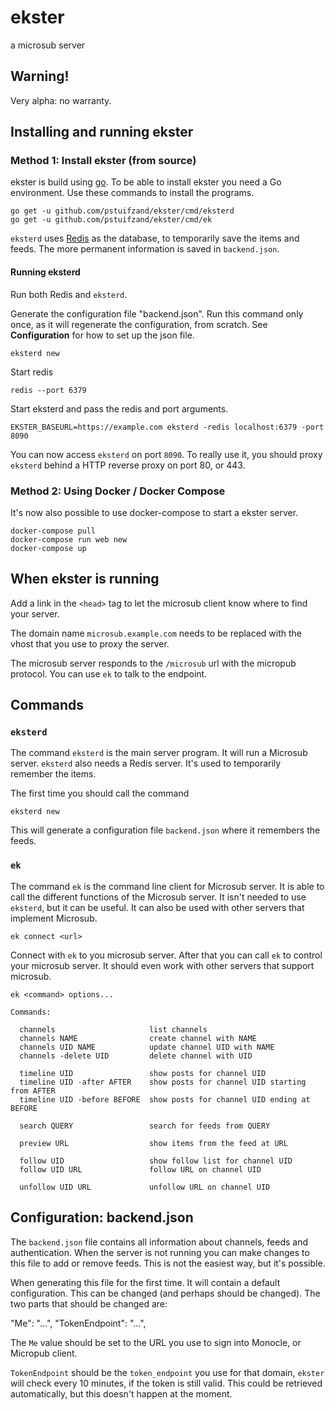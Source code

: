 # ekster

a microsub server


## Warning!

Very alpha: no warranty.

## Installing and running ekster

### Method 1: Install ekster (from source)

ekster is build using [go](https://golang.org). To be able to install ekster
you need a Go environment. Use these commands to install the programs.

    go get -u github.com/pstuifzand/ekster/cmd/eksterd
    go get -u github.com/pstuifzand/ekster/cmd/ek

`eksterd` uses [Redis](https://redis.io/) as the database, to temporarily save
the items and feeds. The more permanent information is saved in `backend.json`.

#### Running eksterd

Run both Redis and `eksterd`.

Generate the configuration file "backend.json". Run this command only once, as
it will regenerate the configuration, from scratch. See **Configuration** for
how to set up the json file.

    eksterd new

Start redis

    redis --port 6379

Start eksterd and pass the redis and port arguments.

    EKSTER_BASEURL=https://example.com eksterd -redis localhost:6379 -port 8090

You can now access `eksterd` on port `8090`. To really use it, you should proxy
`eksterd` behind a HTTP reverse proxy on port 80, or 443.

### Method 2: Using Docker / Docker Compose

It's now also possible to use docker-compose to start a ekster server.

    docker-compose pull
    docker-compose run web new
    docker-compose up

## When ekster is running

Add a link in the `<head>` tag to let the microsub client know where to find your server.

   <link rel="microsub" href="https://microsub.example.com/microsub">

The domain name `microsub.example.com` needs to be replaced with the vhost that
you use to proxy the server.

The microsub server responds to the `/microsub` url with the micropub protocol.
You can use `ek` to talk to the endpoint.

## Commands

### `eksterd`

The command `eksterd` is the main server program. It will run a Microsub server.
`eksterd` also needs a Redis server. It's used to temporarily remember the items.

The first time you should call the command

    eksterd new

This will generate a configuration file `backend.json` where it remembers the feeds.

### `ek`

The command `ek` is the command line client for Microsub server. It is able to
call the different functions of the Microsub server. It isn't needed to use `eksterd`, but
it can be useful. It can also be used with other servers that implement Microsub.

    ek connect <url>

Connect with `ek` to you microsub server. After that you can call `ek` to
control your microsub server. It should even work with other servers that
support microsub.

    ek <command> options...

    Commands:

      channels                     list channels
      channels NAME                create channel with NAME
      channels UID NAME            update channel UID with NAME
      channels -delete UID         delete channel with UID

      timeline UID                 show posts for channel UID
      timeline UID -after AFTER    show posts for channel UID starting from AFTER
      timeline UID -before BEFORE  show posts for channel UID ending at BEFORE

      search QUERY                 search for feeds from QUERY

      preview URL                  show items from the feed at URL

      follow UID                   show follow list for channel UID
      follow UID URL               follow URL on channel UID

      unfollow UID URL             unfollow URL on channel UID


## Configuration: backend.json

The `backend.json` file contains all information about channels, feeds and authentication.
When the server is not running you can make changes to this file to add or remove feeds.
This is not the easiest way, but it's possible.

When generating this file for the first time. It will contain a default
configuration. This can be changed (and perhaps should be changed).
The two parts that should be changed are:

   "Me": "...",
   "TokenEndpoint": "...",


The `Me` value should be set to the URL you use to sign into Monocle, or
Micropub client.

`TokenEndpoint` should be the `token_endpoint` you use for that domain,
`ekster` will check every 10 minutes, if the token is still valid. This could
be retrieved automatically, but this doesn't happen at the moment.

